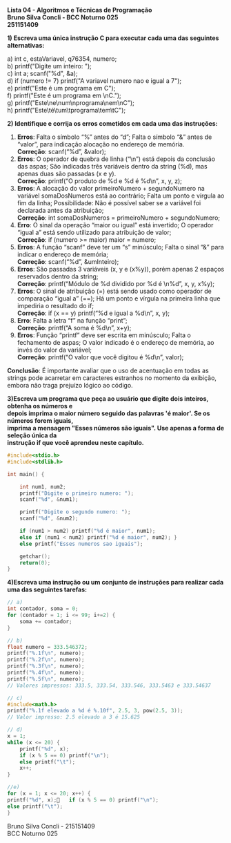 **Lista 04 \- Algoritmos e Técnicas de Programação**  
**Bruno Silva Concli \- BCC Noturno 025**  
**251151409**

**1\) Escreva uma única instrução C para executar cada uma das seguintes alternativas:**

a) int c, estaVariavel, q76354, numero;  
b) printf("Digite um inteiro: ");  
c) int a; scanf("%d", \&a);  
d) if (numero \!= 7\) printf("A variavel numero nao e igual a 7");  
e) printf("Este é um programa em C");  
f) printf("Este é um programa em \\nC.");  
g) printf("Este\\ne\\num\\nprograma\\nem\\nC");  
h) printf("Este\\té\\tum\\tprograma\\tem\\tC");

**2\) Identifique e corrija os erros cometidos em cada uma das instruções:**

1) **Erros**: Falta o símbolo “%” antes do “d”; Falta o símbolo “&” antes de “valor”, para indicação alocação no endereço de memória.  
   **Correção**: scanf(“%d”, \&valor);  
2) **Erros**: O operador de quebra de linha (“\\n”) está depois da conclusão das aspas; São indicadas três variáveis dentro da string (%d), mas apenas duas são passadas (x e y).  
   **Correção**: printf(“O produto de %d e %d é %d\\n”, x, y, z);  
3) **Erros**: A alocação do valor primeiroNumero \+ segundoNumero na variável somaDosNumeros está ao contrário; Falta um ponto e vírgula ao fim da linha; Possibilidade: Não é possível saber se a variável foi declarada antes da atribuição;  
   **Correção**: int somaDosNumeros \= primeiroNumero \+ segundoNumero;  
4) **Erro**: O sinal da operação “maior ou igual” está invertido; O operador “igual a” está sendo utilizado para atribuição de valor;  
   **Correção**: if (numero \>= maior) maior \= numero;  
5) **Erros**: A função “scanf” deve ter um “s” minúsculo; Falta o sinal “&” para indicar o endereço de memória;  
   **Correção**: scanf(“%d”, \&umInteiro);  
6) **Erros**: São passadas 3 variáveis (x, y e (x%y)), porém apenas 2 espaços reservados dentro da string;  
   **Correção**: printf(“Módulo de %d dividido por %d é \\n%d”, x, y, x%y);  
7) **Erros**: O sinal de atribuição (=) está sendo usado como operador de comparação “igual a” (==); Há um ponto e vírgula na primeira linha que impediria o resultado do if;  
   **Correção**: if (x \== y) printf(“%d e igual a %d\\n”, x, y);  
8) **Erro**: Falta a letra “f” na função “print”;  
   **Correção**: printf(“A soma é %d\\n”, x+y);  
9) **Erros**: Função “printf” deve ser escrita em minúsculo; Falta o fechamento de aspas; O valor indicado é o endereço de memória, ao invés do valor da variável;  
   **Correção**: printf(“O valor que você digitou é %d\\n”, valor);

**Conclusão**: É importante avaliar que o uso de acentuação em todas as strings pode acarretar em caracteres estranhos no momento da exibição, embora não traga prejuízo lógico ao código.

**3)Escreva um programa que peça ao usuário que digite dois inteiros, obtenha os números e**  
**depois imprima o maior número seguido das palavras 'é maior'. Se os números forem iguais,**  
**imprima a mensagem "Esses números são iguais". Use apenas a forma de seleção única da**  
**instrução if que você aprendeu neste capítulo.**

```c
#include<stdio.h>
#include<stdlib.h>

int main() {

	int num1, num2;
	printf("Digite o primeiro numero: ");
	scanf("%d", &num1);

	printf("Digite o segundo numero: ");
	scanf("%d", &num2);

	if (num1 > num2) printf("%d é maior", num1);
	else if (num1 < num2) printf("%d é maior", num2); }
	else printf("Esses numeros sao iguais");  

	getchar();
	return(0);
}
```

**4)Escreva uma instrução ou um conjunto de instruções para realizar cada uma das seguintes tarefas:**

```c
// a)
int contador, soma = 0;
for (contador = 1; i <= 99; i+=2) {
	soma += contador;
}

// b)
float numero = 333.546372;
printf("%.1f\n", numero);
printf("%.2f\n", numero);
printf("%.3f\n", numero);
printf("%.4f\n", numero);
printf("%.5f\n", numero);
// Valores impressos: 333.5, 333.54, 333.546, 333.5463 e 333.54637

// c)
#include<math.h>
printf("%.1f elevado a %d é %.10f", 2.5, 3, pow(2.5, 3));
// Valor impresso: 2.5 elevado a 3 é 15.625

// d) 
x = 1;
while (x <= 20) {
	printf("%d", x);
	if (x % 5 == 0) printf("\n");
	else printf("\t");
	x++;
}

//e)
for (x = 1; x <= 20; x++) {
printf("%d", x);	if (x % 5 == 0) printf("\n");
else printf("\t");
}  
```

Bruno Silva Concli \- 215151409  
BCC Noturno 025